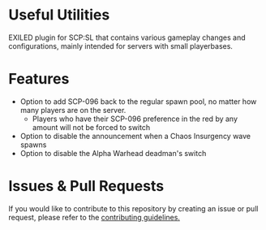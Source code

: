 # Useful Utilities
 EXILED plugin for SCP:SL that contains various gameplay changes and configurations, mainly intended for servers with small playerbases.

# Features
- Option to add SCP-096 back to the regular spawn pool, no matter how many players are on the server.
  - Players who have their SCP-096 preference in the red by any amount will not be forced to switch
- Option to disable the announcement when a Chaos Insurgency wave spawns
- Option to disable the Alpha Warhead deadman's switch

# Issues & Pull Requests
 If you would like to contribute to this repository by creating an issue or pull request, please refer to the [contributing guidelines.](https://lambdagaming.github.io/contributing.html)
